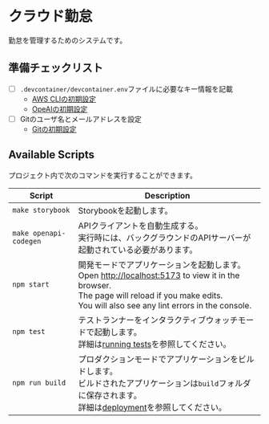 # クラウド勤怠

勤怠を管理するためのシステムです。

## 準備チェックリスト

- [ ] `.devcontainer/devcontainer.env`ファイルに必要なキー情報を記載
  - [AWS CLIの初期設定](https://github.com/vtj-devops/garaku-general/wiki/AWS-CLI%E3%81%AE%E5%88%9D%E6%9C%9F%E8%A8%AD%E5%AE%9A)
  - [OpeAIの初期設定](https://github.com/vtj-devops/garaku-general/wiki/OpenAI%E3%81%AE%E5%88%9D%E6%9C%9F%E8%A8%AD%E5%AE%9A)
- [ ] Gitのユーザ名とメールアドレスを設定
  - [Gitの初期設定](https://github.com/vtj-devops/garaku-general/wiki/Git%E3%81%AE%E5%88%9D%E6%9C%9F%E8%A8%AD%E5%AE%9A)

## Available Scripts

プロジェクト内で次のコマンドを実行することができます。

| Script | Description |
| --- | --- |
| `make storybook` | Storybookを起動します。 |
| `make openapi-codegen` | APIクライアントを自動生成する。<br>実行時には、バックグラウンドのAPIサーバーが起動されている必要があります。 |
| `npm start` | 開発モードでアプリケーションを起動します。<br>Open [http://localhost:5173](http://localhost:5173) to view it in the browser.<br>The page will reload if you make edits.<br>You will also see any lint errors in the console. |
| `npm test` | テストランナーをインタラクティブウォッチモードで起動します。<br>詳細は[running tests](https://facebook.github.io/create-react-app/docs/running-tests)を参照してください。 |
| `npm run build` | プロダクションモードでアプリケーションをビルドします。<br>ビルドされたアプリケーションは`build`フォルダに保存されます。<br>詳細は[deployment](https://facebook.github.io/create-react-app/docs/deployment)を参照してください。 |
